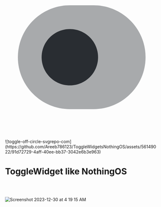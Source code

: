 <?xml version="1.0" encoding="utf-8"?><!-- Uploaded to: SVG Repo, www.svgrepo.com, Generator: SVG Repo Mixer Tools -->
<svg width="800px" height="800px" viewBox="0 0 24 24" fill="none" xmlns="http://www.w3.org/2000/svg">
<path opacity="0.4" d="M13.86 3.85986H10.14C5.65 3.85986 2 7.50986 2 11.9999C2 16.4899 5.65 20.1399 10.14 20.1399H13.86C18.35 20.1399 22 16.4899 22 11.9999C22 7.50986 18.35 3.85986 13.86 3.85986Z" fill="#292D32"/>
<path d="M10.1407 16.4201C12.5818 16.4201 14.5607 14.4412 14.5607 12.0001C14.5607 9.55898 12.5818 7.58008 10.1407 7.58008C7.6996 7.58008 5.7207 9.55898 5.7207 12.0001C5.7207 14.4412 7.6996 16.4201 10.1407 16.4201Z" fill="#292D32"/>
</svg>
<br></br>![toggle-off-circle-svgrepo-com](https://github.com/Areeb786123/ToggleWidgetsNothingOS/assets/56149022/91d72729-4aff-40ee-bb37-3042e6b3e963)

<h1>ToggleWidget like NothingOS</h1>
<br></br>

![Screenshot 2023-12-30 at 4 19 15 AM](https://github.com/Areeb786123/ToggleWidgetsNothingOS/assets/56149022/3815224c-4c4d-493a-bc75-f1b4362cc2db)
